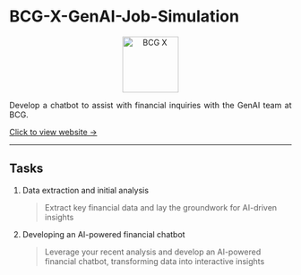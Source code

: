 # BCG-X-GenAI-Job-Simulation

<p align="center">
    <img src="[Images/bcgx-logo-color-positive-RGB.png](https://www.linkedin.com/posts/ryan-bash-45a45419_forage-activity-7178397330113507330-vCMg)" alt="BCG X" width="auto" height="100px"></p>
<p align="justify">
Develop a chatbot to assist with financial inquiries with the GenAI team at BCG.
</p>

[Click to view website →](https://www.theforage.com/simulations/bcg/gen-ai-anlo)

---

## Tasks

1. Data extraction and initial analysis
    > Extract key financial data and lay the groundwork for AI-driven insights

2. Developing an AI-powered financial chatbot
    > Leverage your recent analysis and develop an AI-powered financial chatbot, transforming data into interactive insights
